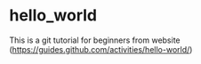 # hello_world
This is a git tutorial for beginners from website (https://guides.github.com/activities/hello-world/)
